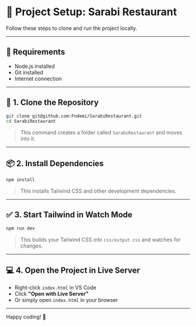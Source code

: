 # 🚀 Project Setup: Sarabi Restaurant

Follow these steps to clone and run the project locally.

---

## 🧾 Requirements
- Node.js installed
- Git installed
- Internet connection

---

## 🔁 1. Clone the Repository

```bash
git clone git@github.com:Fndemi/SarabiRestaurant.git
cd SarabiRestaurant
```

> This command creates a folder called `SarabiRestaurant` and moves into it.

---

## 📦 2. Install Dependencies

```bash
npm install
```

> This installs Tailwind CSS and other development dependencies.

---

## ✅ 3. Start Tailwind in Watch Mode

```bash
npm run dev
```

> This builds your Tailwind CSS into `css/output.css` and watches for changes.

---

## 💻 4. Open the Project in Live Server

- Right-click `index.html` in VS Code
- Click **"Open with Live Server"**
- Or simply open `index.html` in your browser

---

Happy coding! 💚
